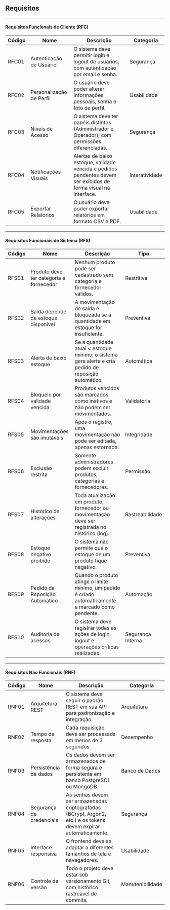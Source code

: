 ## Requisitos

---

#### Requisitos Funcionais de Cliente (RFC)

| Código | Nome | Descrição | Categoria |
|--------|------|------------|------------|
| RFC01 | Autenticação de Usuário | O sistema deve permitir login e logout de usuários, com autenticação por email e senha. | Segurança |
| RFC02 | Personalização de Perfil | O usuário deve poder alterar informações pessoais, senha e foto de perfil. | Usabilidade |
| RFC03 | Níveis de Acesso | O sistema deve ter papéis distintos (Administrador e Operador), com permissões diferenciadas. | Segurança |
| RFC04 | Notificações Visuais | Alertas de baixo estoque, validade vencida e pedidos pendentes devem ser exibidos de forma visual na interface. | Interatividade |
| RFC05 | Exportar Relatórios | O usuário deve poder exportar relatórios em formato CSV e PDF. | Usabilidade |

---

#### Requisitos Funcionais de Sistema (RFS)

| Código | Nome | Descrição | Tipo |
|--------|------|------------|------|
| RFS01 | Produto deve ter categoria e fornecedor | Nenhum produto pode ser cadastrado sem categoria e fornecedor válidos. | Restritiva |
| RFS02 | Saída depende de estoque disponível | A movimentação de saída é bloqueada se a quantidade em estoque for insuficiente. | Preventiva |
| RFS03 | Alerta de baixo estoque | Se a quantidade atual < estoque mínimo, o sistema gera alerta e cria pedido de reposição automático. | Automática |
| RFS04 | Bloqueio por validade vencida | Produtos vencidos são marcados como inativos e não podem ser movimentados. | Validatória |
| RFS05 | Movimentações são imutáveis | Após o registro, uma movimentação não pode ser editada, apenas estornada. | Integridade |
| RFS06 | Exclusão restrita | Somente administradores podem excluir produtos, categorias e fornecedores. | Permissão |
| RFS07 | Histórico de alterações | Toda atualização em produto, fornecedor ou movimentação deve ser registrada no histórico (log). | Rastreabilidade |
| RFS08 | Estoque negativo proibido | O sistema não permite que o estoque de um produto fique negativo. | Preventiva |
| RFS09 | Pedido de Reposição Automático | Quando o produto atinge o limite mínimo, um pedido é criado automaticamente e marcado como pendente. | Automação |
| RFS10 | Auditoria de acessos | O sistema deve registrar todas as ações de login, logout e operações críticas realizadas. | Segurança Interna |

---

#### Requisitos Não Funcionais (RNF)

| Código | Nome | Descrição | Categoria |
|--------|------|------------|------------|
| RNF01 | Arquitetura REST | O sistema deve seguir o padrão REST em sua API para padronização e integração. | Arquitetura |
| RNF02 | Tempo de resposta | Cada requisição deve ser processada em menos de 3 segundos. | Desempenho |
| RNF03 | Persistência de dados | Os dados devem ser armazenados de forma segura e persistente em banco PostgreSQL ou MongoDB. | Banco de Dados |
| RNF04 | Segurança de credenciais | As senhas devem ser armazenadas criptografadas (BCrypt, Argon2, etc.) e os tokens devem expirar automaticamente. | Segurança |
| RNF05 | Interface responsiva | O frontend deve se adaptar a diferentes tamanhos de tela e navegadores. | Usabilidade |
| RNF06 | Controle de versão | Todo o projeto deve estar sob versionamento Git, com histórico rastreável de commits. | Manutenibilidade |
